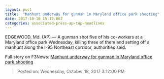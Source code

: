 ```yaml
---
layout: post
title:  "Manhunt underway for gunman in Maryland office park shooting"
date: 2017-10-18 15:12:00Z
categories: associated-press-ap-top-headlines
---
```


EDGEWOOD, Md. (AP) — A gunman shot five of his co-workers at a Maryland office park Wednesday, killing three of them and setting off a manhunt along the I-95 Northeast corridor, authorities said.


Full story on F3News: [Manhunt underway for gunman in Maryland office park shooting](http://www.f3nws.com/n/2ajzrC)

> Posted on: Wednesday, October 18, 2017 3:12:00 PM
